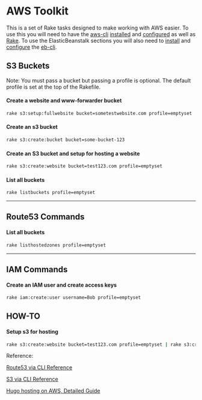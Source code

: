 # AWS Toolkit

This is a set of Rake tasks designed to make working with AWS easier.  To use this you will need to have the [aws-cli](https://aws.amazon.com/cli/) [installed](http://docs.aws.amazon.com/cli/latest/userguide/installing.html) and [configured](http://docs.aws.amazon.com/cli/latest/userguide/cli-chap-getting-started.html) as well as [Rake](https://github.com/ruby/rake#installation). To use the ElasticBeanstalk sections you will also need to [install](http://docs.aws.amazon.com/elasticbeanstalk/latest/dg/eb-cli3-install.html) and [configure](http://docs.aws.amazon.com/elasticbeanstalk/latest/dg/eb-cli3-configuration.html) the [eb-cli](http://docs.aws.amazon.com/elasticbeanstalk/latest/dg/eb3-cmd-commands.html).


## S3 Buckets

Note: You must pass a bucket but passing a profile is optional.  The default profile is set at the top of the Rakefile.

#### Create a website and www-forwarder bucket

```sh
rake s3:setup:fullwebsite bucket=sometestwebsite.com profile=emptyset
```

#### Create an s3 bucket

```sh
rake s3:create:bucket bucket=some-bucket-123
```

#### Create an S3 bucket and setup for hosting a website

```sh
rake s3:create:website bucket=test123.com profile=emptyset
```

#### List all buckets

```sh
rake listbuckets profile=emptyset
```

--------

## Route53 Commands

#### List all buckets

```sh
rake listhostedzones profile=emptyset
```

--------

## IAM Commands

#### Create an IAM user and create access keys

```sh
rake iam:create:user username=Bob profile=emptyset
```




## HOW-TO

#### Setup s3 for hosting
```sh
rake s3:create:website bucket=test123.com profile=emptyset | rake s3:create:forwarder bucket=www.test123.com forward=test123.com profile=emptyset
```



Reference:

[Route53 via CLI Reference](https://realguess.net/2013/12/06/amazon-route-53-via-command-line/)

[S3 via CLI Reference](https://snippets.aktagon.com/snippets/679-how-to-use-the-aws-command-line-interface)

[Hugo hosting on AWS, Detailed Guide](https://lustforge.com/2016/02/27/hosting-hugo-on-aws/)
